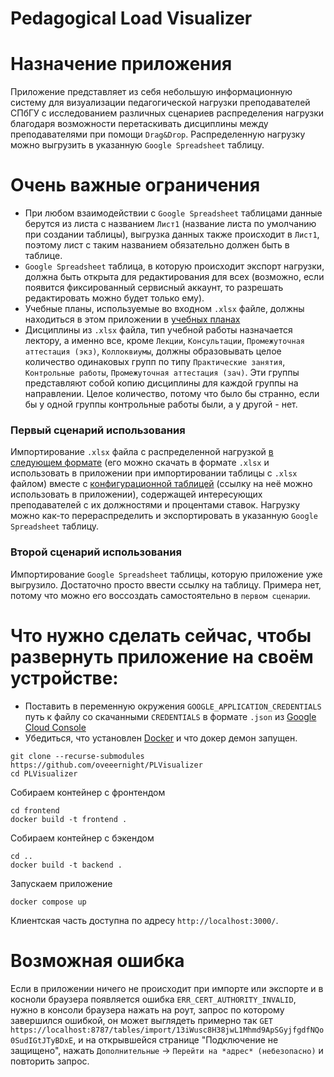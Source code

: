 # Pedagogical Load Visualizer

# Назначение приложения
Приложение представляет из себя небольшую информационную систему для визуализации педагогической нагрузки преподавателей СПбГУ с исследованием различных сценариев распределения нагрузки благодаря возможности перетаскивать дисциплины между преподавателями при помощи `Drag&Drop`. Распределенную нагрузку можно выгрузить в указанную `Google Spreadsheet` таблицу.
# Очень важные ограничения
 * При любом взаимодействии с `Google Spreadsheet` таблицами данные берутся из листа с названием `Лист1` (название листа по умолчанию при создании таблицы), выгрузка данных также происходит в `Лист1`, поэтому лист с таким названием обязательно должен быть в таблице.
 * `Google Spreadsheet` таблица, в которую происходит экспорт нагрузки, должна быть открыта для редактирования для всех (возможно, если появится фиксированный сервисный аккаунт, то разрешать редактировать можно будет только ему).
 * Учебные планы, используемые во входном `.xlsx` файле, должны находиться в этом приложении в [учебных планах](https://github.com/oveeernight/PLVisualizer/tree/master/PLVisualizer.BusinessLogic/Clients/DocxClient/WorkingPlans)
 * Дисциплины из `.xlsx` файла, тип учебной работы назначается лектору, а именно все, кроме `Лекции`, `Консультации`, `Промежуточная аттестация (экз)`, `Коллоквиумы`, должны образовывать целое количество одинаковых групп по типу `Практические занятия`, `Контрольные работы`, `Промежуточная аттестация (зач)`. Эти группы представляют собой копию дисциплины для каждой группы на направлении. Целое количество, потому что было бы странно, если бы у одной группы контрольные работы были, а у другой - нет.
### Первый сценарий использования
Импортирование `.xlsx` файла с распределенной нагрузкой [в следующем формате](https://docs.google.com/spreadsheets/d/1wQ_8A_4fU2ZplFDtv6neM12CPqVzrOFugjtDqQE6xKc/edit#gid=0) (его можно скачать в формате `.xlsx` и использовать в приложении при импортировании таблицы с `.xlsx` файлом) вместе с [конфигурационной таблицей](https://docs.google.com/spreadsheets/d/1n_5LRJsvkTjXeJAiDXOKJPt4fodr7DsbTN4qK8se6VY/edit#gid=0) (ссылку на неё можно использовать в приложении), содержащей интересующих преподавателей с их должностями и процентами ставок. Нагрузку можно как-то перераспределить и экспортировать в указанную `Google Spreadsheet` таблицу.
### Второй сценарий использования
Импортирование `Google Spreadsheet` таблицы, которую приложение уже выгрузило. Достаточно просто ввести ссылку на таблицу. Примера нет, потому что можно его воссоздать самостоятельно в `первом сценарии`.

# Что нужно сделать сейчас, чтобы развернуть приложение на своём устройстве:
- Поставить в переменную окружения `GOOGLE_APPLICATION_CREDENTIALS` путь к файлу со скачанными `CREDENTIALS` в формате `.json` из [Google Cloud Console](https://console.cloud.google.com/)
- Убедиться, что установлен [Docker](https://www.docker.com/) и что докер демон запущен.
```console
git clone --recurse-submodules https://github.com/oveeernight/PLVisualizer
cd PLVisualizer
```
Собираем контейнер с фронтендом 
```console
cd frontend
docker build -t frontend .
```
Собираем контейнер с бэкендом
```console
cd ..
docker build -t backend .
```
Запускаем приложение
```console
docker compose up
```
Клиентская часть доступна по адресу `http://localhost:3000/`.

# Возможная ошибка
Если в приложении ничего не происходит при импорте или экспорте и в косноли браузера появляется ошибка `ERR_CERT_AUTHORITY_INVALID`, нужно в консоли браузера нажать на роут, запрос по которому завершился ошибкой,
он может выглядеть примерно так `GET https://localhost:8787/tables/import/13iWusc8H38jwL1Mhmd9ApSGyjfgdfNQo0SudIGtJTyBDxE`, и на открывшейся странице "Подключение не защищено", нажать `Дополнительные` -> `Перейти на *адрес* (небезопасно)` и повторить запрос.
